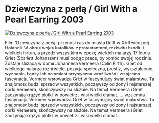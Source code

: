 Dziewczyna z perłą / Girl With a Pearl Earring 2003 
=============
[![Dziewczyna z perłą / Girl With a Pearl Earring 2003 ](http://vidos.pl/images/player.gif)](http://vidos.pl/dziewczyna-z-perla-girl-with-a-pearl-earring-2003)

 Film 'Dziewczyna z perłą' przenosi nas do miasta Delft w XVII wiecznej Holandii. W okres wojen katolików z protestantami, rozkwitu handlu i wielkich fortun, a przede wszystkim w epokę wielkich malarzy. 17 letnia Griet (Scarlett Johansson) musi podjąć prace, by pomóc swojej rodzinie. Zostaje służącą w domu Johannesa Vermeera (Colin Firth). Griet od wielkiego malarza różni wiele, pozycja społeczna, prestiż, wykształcenie, wyznanie. Łączy ich natomiast artystyczna wrażliwość i wzajemna fascynacja. Vermeer wprowadza Griet w fascynujący świat malarstwa. Ta znajomość budzi sprzeciw wszystkich, począwszy od żony i najstarszej córki Vermeera, skończywszy na służbie. Na temat Vermeera i Griet zaczynają krążyć plotki, w powietrzu wisi wielki dramat.  ... wzajemna fascynacja. Vermeer wprowadza Griet w fascynujący świat malarstwa. Ta znajomość budzi sprzeciw wszystkich, począwszy od żony i najstarszej córki Vermeera, skończywszy na służbie. Na temat Vermeera i Griet zaczynają krążyć plotki, w powietrzu wisi wielki dramat.

